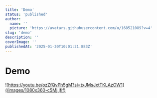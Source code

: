 ```yaml
---
title: 'Demo'
status: 'published'
author:
  name: ''
  picture: 'https://avatars.githubusercontent.com/u/168521089?v=4'
slug: 'demo'
description: ''
coverImage: ''
publishedAt: '2025-01-30T10:01:21.883Z'
---
```


# Demo

![https://youtu.be/ozZfQvPh5gM?si=txJMsJxtTKLAzOW1](/images/1080x360-c5Mj.jfif)